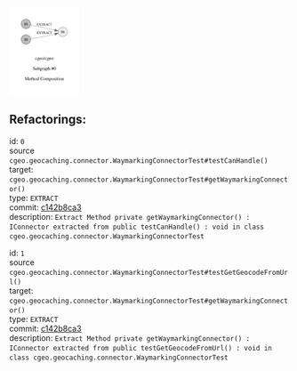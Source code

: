 <img src=subgraph_atomic_0.svg width=25%>

## Refactorings:

id: `0`\
source `cgeo.geocaching.connector.WaymarkingConnectorTest#testCanHandle()`\
target: `cgeo.geocaching.connector.WaymarkingConnectorTest#getWaymarkingConnector()`\
type: `EXTRACT`\
commit: [c142b8ca3](https://github.com/cgeo/cgeo/commit/c142b8ca3e9f9467931987ee16805cf53e6bc5d2)\
description: `Extract Method private getWaymarkingConnector() : IConnector extracted from public testCanHandle() : void in class cgeo.geocaching.connector.WaymarkingConnectorTest`

id: `1`\
source `cgeo.geocaching.connector.WaymarkingConnectorTest#testGetGeocodeFromUrl()`\
target: `cgeo.geocaching.connector.WaymarkingConnectorTest#getWaymarkingConnector()`\
type: `EXTRACT`\
commit: [c142b8ca3](https://github.com/cgeo/cgeo/commit/c142b8ca3e9f9467931987ee16805cf53e6bc5d2)\
description: `Extract Method private getWaymarkingConnector() : IConnector extracted from public testGetGeocodeFromUrl() : void in class cgeo.geocaching.connector.WaymarkingConnectorTest`

